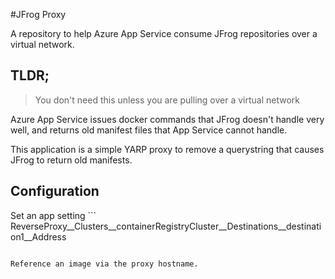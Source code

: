 #JFrog Proxy

A repository to help Azure App Service consume JFrog repositories over a virtual network.

## TLDR;

> You don't need this unless you are pulling over a virtual network

Azure App Service issues docker commands that JFrog doesn't handle very well, and returns old manifest files 
that App Service cannot handle.

This application is a simple YARP proxy to remove a querystring that causes JFrog to return old manifests.

## Configuration

Set an app setting ``` ReverseProxy__Clusters__containerRegistryCluster__Destinations__destination1__Address 
``` to the host name of your JFrog instance.

Reference an image via the proxy hostname.


